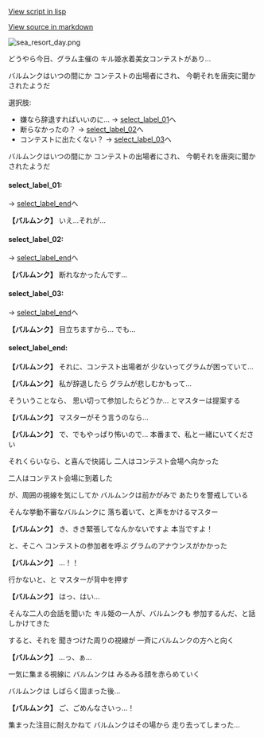 [View script in lisp](../scripts/210091102.txt)

[View source in markdown](210091102.md)

![sea_resort_day.png](../images/backgrounds/sea_resort_day.png)

どうやら今日、グラム主催の
キル姫水着美女コンテストがあり…

バルムンクはいつの間にか
コンテストの出場者にされ、
今朝それを唐突に聞かされたようだ

選択肢:
- 嫌なら辞退すればいいのに… → [select_label_01](#select_label_01)へ
- 断らなかったの？ → [select_label_02](#select_label_02)へ
- コンテストに出たくない？ → [select_label_03](#select_label_03)へ

バルムンクはいつの間にか
コンテストの出場者にされ、
今朝それを唐突に聞かされたようだ

#### select_label_01:
 → [select_label_end](#select_label_end)へ

**【バルムンク】**
いえ…それが…

#### select_label_02:
 → [select_label_end](#select_label_end)へ

**【バルムンク】**
断れなかったんです…

#### select_label_03:
 → [select_label_end](#select_label_end)へ

**【バルムンク】**
目立ちますから…
でも…

#### select_label_end:

**【バルムンク】**
それに、コンテスト出場者が
少ないってグラムが困っていて…

**【バルムンク】**
私が辞退したら
グラムが悲しむかもって…

そういうことなら、
思い切って参加したらどうか…
とマスターは提案する

**【バルムンク】**
マスターがそう言うのなら…

**【バルムンク】**
で、でもやっぱり怖いので…
本番まで、私と一緒にいてください

それくらいなら、と喜んで快諾し
二人はコンテスト会場へ向かった

二人はコンテスト会場に到着した

が、周囲の視線を気にしてか
バルムンクは前かがみで
あたりを警戒している

そんな挙動不審なバルムンクに
落ち着いて、と声をかけるマスター

**【バルムンク】**
き、きき緊張してなんかないですよ
本当ですよ！

と、そこへ
コンテストの参加者を呼ぶ
グラムのアナウンスがかかった

**【バルムンク】**
…！！

行かないと、と
マスターが背中を押す

**【バルムンク】**
はっ、はい…

そんな二人の会話を聞いた
キル姫の一人が、バルムンクも
参加するんだ、と話しかけてきた

すると、それを
聞きつけた周りの視線が
一斉にバルムンクの方へと向く

**【バルムンク】**
…っ、ぁ…

一気に集まる視線に
バルムンクは
みるみる顔を赤らめていく

バルムンクは
しばらく固まった後…

**【バルムンク】**
ご、ごめんなさいっ…！

集まった注目に耐えかねて
バルムンクはその場から
走り去ってしまった…
